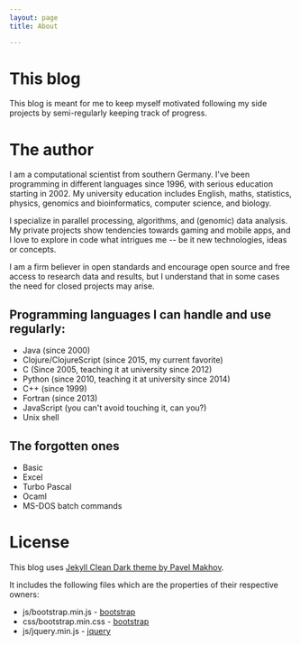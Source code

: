 ```yaml
---
layout: page 
title: About

---
```


This blog
=======

This blog is meant for me to keep myself motivated following my side projects by
semi-regularly keeping track of progress.

The author
=======

I am a computational scientist from southern Germany. I've been programming
in different languages since 1996, with serious education starting in 2002.
My university education includes English, maths, statistics, physics, genomics
and bioinformatics, computer science, and biology.

I specialize in parallel processing, algorithms, and (genomic) data analysis.
My private projects show tendencies towards gaming and mobile apps, and I love
to explore in code what intrigues me -- be it new technologies, ideas or 
concepts.

I am a firm believer in open standards and encourage open source and free
access to research data and results, but I understand that in some cases the
need for closed projects may arise.

## Programming languages I can handle and use regularly:

* Java (since 2000)
* Clojure/ClojureScript (since 2015, my current favorite)
* C (Since 2005, teaching it at university since 2012)
* Python (since 2010, teaching it at university since 2014)
* C++ (since 1999)
* Fortran (since 2013)
* JavaScript (you can't avoid touching it, can you?)
* Unix shell

## The forgotten ones

* Basic
* Excel
* Turbo Pascal
* Ocaml
* MS-DOS batch commands

License
=======

This blog uses [Jekyll Clean Dark theme by Pavel Makhov](http://jekyllthemes.org/themes/jekyll-clean-dark/).

It includes the following files which are the properties of their
respective owners:

* js/bootstrap.min.js - [bootstrap](http://getbootstrap.com)
* css/bootstrap.min.css - [bootstrap](http://getbootstrap.com)
* js/jquery.min.js - [jquery](https://jquery.com)
